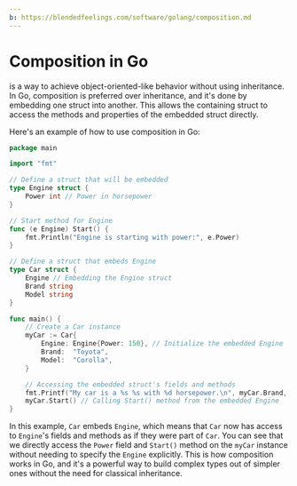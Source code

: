 ```yaml
---
b: https://blendedfeelings.com/software/golang/composition.md
---
```


# Composition in Go 
is a way to achieve object-oriented-like behavior without using inheritance. In Go, composition is preferred over inheritance, and it's done by embedding one struct into another. This allows the containing struct to access the methods and properties of the embedded struct directly.

Here's an example of how to use composition in Go:

```go
package main

import "fmt"

// Define a struct that will be embedded
type Engine struct {
	Power int // Power in horsepower
}

// Start method for Engine
func (e Engine) Start() {
	fmt.Println("Engine is starting with power:", e.Power)
}

// Define a struct that embeds Engine
type Car struct {
	Engine // Embedding the Engine struct
	Brand string
	Model string
}

func main() {
	// Create a Car instance
	myCar := Car{
		Engine: Engine{Power: 150}, // Initialize the embedded Engine
		Brand:  "Toyota",
		Model:  "Corolla",
	}

	// Accessing the embedded struct's fields and methods
	fmt.Printf("My car is a %s %s with %d horsepower.\n", myCar.Brand, myCar.Model, myCar.Power)
	myCar.Start() // Calling Start() method from the embedded Engine
}
```

In this example, `Car` embeds `Engine`, which means that `Car` now has access to `Engine`'s fields and methods as if they were part of `Car`. You can see that we directly access the `Power` field and `Start()` method on the `myCar` instance without needing to specify the `Engine` explicitly. This is how composition works in Go, and it's a powerful way to build complex types out of simpler ones without the need for classical inheritance.